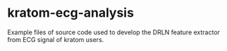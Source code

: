 # kratom-ecg-analysis

Example files of source code used to develop the DRLN feature extractor from ECG signal of kratom users.

